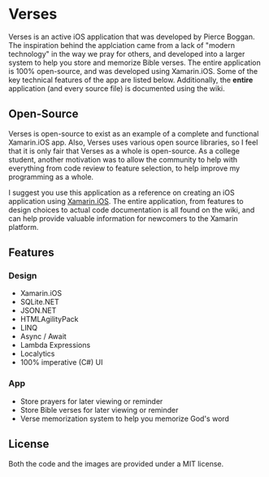 # Verses
Verses is an active iOS application that was developed by Pierce Boggan. The inspiration behind the applciation came from a lack of "modern technology" in the way we pray for others, and developed into a larger system to help you store and memorize Bible verses. The entire application is 100% open-source, and was developed using Xamarin.iOS. Some of the key technical features of the app are listed below. Additionally, the **entire** application (and every source file) is documented using the wiki.

## Open-Source
Verses is open-source to exist as an example of a complete and functional Xamarin.iOS app. Also, Verses uses various open source libraries, so I feel that it is only fair that Verses as a whole is open-source. As a college student, another motivation was to allow the community to help with everything from code review to feature selection, to help improve my programming as a whole. 

I suggest you use this application as a reference on creating an iOS application using [Xamarin.iOS](http//www.xamarin.com). The entire application, from features to design choices to actual code documentation is all found on the wiki, and can help provide valuable information for newcomers to the Xamarin platform. 

## Features
### Design
* Xamarin.iOS
* SQLite.NET
* JSON.NET
* HTMLAgilityPack
* LINQ
* Async / Await
* Lambda Expressions
* Localytics
* 100% imperative (C#) UI

### App
* Store prayers for later viewing or reminder
* Store Bible verses for later viewing or reminder
* Verse memorization system to help you memorize God's word

## License
Both the code and the images are provided under a MIT license.
